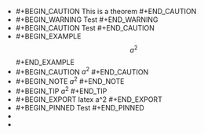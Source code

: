 - #+BEGIN_CAUTION
  This is a theorem 
  #+END_CAUTION
- #+BEGIN_WARNING
  Test
  #+END_WARNING
- #+BEGIN_CAUTION
  Test
  #+END_CAUTION
- #+BEGIN_EXAMPLE
  $$a^2$$
  #+END_EXAMPLE
- #+BEGIN_CAUTION
  $a^2$
  #+END_CAUTION
- #+BEGIN_NOTE
  $a^2$
  #+END_NOTE
- #+BEGIN_TIP
  $a^2$
  #+END_TIP
- #+BEGIN_EXPORT latex
  a^2
  #+END_EXPORT
- #+BEGIN_PINNED
  Test
  #+END_PINNED
-
-